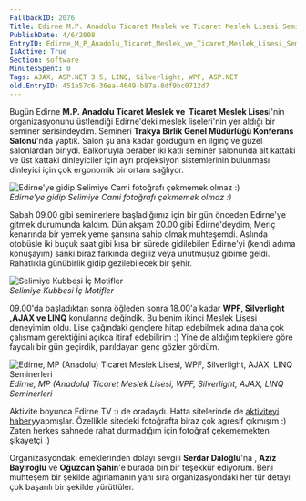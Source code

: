 ```yaml
---
FallbackID: 2076
Title: Edirne M.P. Anadolu Ticaret Meslek ve Ticaret Meslek Lisesi Seminerleri
PublishDate: 4/6/2008
EntryID: Edirne_M_P_Anadolu_Ticaret_Meslek_ve_Ticaret_Meslek_Lisesi_Seminerleri
IsActive: True
Section: software
MinutesSpent: 0
Tags: AJAX, ASP.NET 3.5, LINQ, Silverlight, WPF, ASP.NET
old.EntryID: 451a57c6-36ea-4649-b87a-8df9bc0712d7
---
```

Bugün Edirne **M.P. Anadolu Ticaret Meslek ve  Ticaret Meslek
Lisesi**'nin organizasyonunu üstlendiği Edirne'deki meslek liseleri'nin
yer aldığı bir seminer serisindeydim. Semineri **Trakya Birlik Genel
Müdürlüğü Konferans Salonu**'nda yaptık. Salon şu ana kadar gördüğüm en
ilginç ve güzel salonlardan biriydi. Balkonuyla beraber iki katlı
seminer salonunda alt kattaki ve üst kattaki dinleyiciler için ayrı
projeksiyon sistemlerinin bulunması dinleyici için çok ergonomik bir
ortam sağlıyor.

![Edirne'ye gidip Selimiye Cami fotoğrafı çekmemek olmaz
:)](media/Edirne_M_P_Anadolu_Ticaret_Meslek_ve_Ticaret_Meslek_Lisesi_Seminerleri/03062008_2.jpg)\
*Edirne'ye gidip Selimiye Cami fotoğrafı çekmemek olmaz :)*

Sabah 09.00 gibi seminerlere başladığımız için bir gün önceden Edirne'ye
gitmek durumunda kaldım. Dün akşam 20.00 gibi Edirne'deydim, Meriç
kenarında bir yemek yeme şansına sahip olmak muhteşemdi. Aslında
otobüsle iki buçuk saat gibi kısa bir sürede gidilebilen Edirne'yi
(kendi adıma konuşayım) sanki biraz farkında değiliz veya unutmuşuz
gibime geldi. Rahatlıkla günübirlik gidip gezilebilecek bir şehir.

![Selimiye Kubbesi İç
Motifler](media/Edirne_M_P_Anadolu_Ticaret_Meslek_ve_Ticaret_Meslek_Lisesi_Seminerleri/03062008_3.jpg)\
*Selimiye Kubbesi İç Motifler*

09.00'da başladıktan sonra öğleden sonra 18.00'a kadar **WPF,
Silverlight ,AJAX ve LINQ** konularına değindik. Bu benim ikinci Meslek
Lisesi deneyimim oldu. Lise çağındaki gençlere hitap edebilmek adına
daha çok çalışmam gerektiğini açıkça itiraf edebilirim :) Yine de
aldığım tepkilere göre faydalı bir gün geçirdik, parıldayan genç gözler
gördüm.

![Edirne, MP (Anadolu) Ticaret Meslek Lisesi, WPF, Silverlight, AJAX,
LINQ
Seminerleri](media/Edirne_M_P_Anadolu_Ticaret_Meslek_ve_Ticaret_Meslek_Lisesi_Seminerleri/03062008_1.jpg)\
*Edirne, MP (Anadolu) Ticaret Meslek Lisesi, WPF, Silverlight, AJAX,
LINQ Seminerleri*

Aktivite boyunca Edirne TV :) de oradaydı. Hatta sitelerinde de
[aktiviteyi
haber](http://www.edirnetv.com/03/06/08/haberler/bolgesel/bilisim-teknolojileri-anlatildi)yyapmışlar.
Özellikle sitedeki fotoğrafta biraz çok agresif çıkmışım :) Zaten herkes
sahnede rahat durmadığım için fotoğraf çekememekten şikayetçi :)

Organizasyondaki emeklerinden dolayı sevgili **Serdar Daloğlu**'na ,
**Aziz Bayıroğlu** ve **Oğuzcan Şahin**'e burada bin bir teşekkür
ediyorum. Beni muhteşem bir şekilde ağırlamanın yanı sıra
organizasyondaki her tür detayı çok başarılı bir şekilde yürüttüler.


